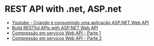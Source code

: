 # REST API with .net, ASP.net 

- [Youtube - Criando e consumindo uma aplicação ASP.NET Web API](https://www.youtube.com/watch?v=_8jvU15p9p4)
- [Build RESTful APIs with ASP.NET Web API](https://docs.microsoft.com/en-us/aspnet/web-api/overview/older-versions/build-restful-apis-with-aspnet-web-api)
- [Compressão em serviços Web API - Parte 1](http://netcoders.com.br/compressao-web-api/)
- [Compressão em serviços Web API - Parte 2](https://medium.com/netcoders/compress%C3%A3o-em-servi%C3%A7os-web-api-parte-2-8e034450a2b5)
